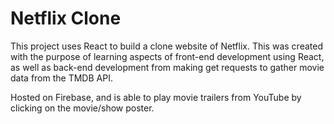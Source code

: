 # Netflix Clone

This project uses React to build a clone website of Netflix. This was created with the purpose of learning aspects of front-end development using React, as well as back-end development from making get requests to gather movie data from the TMDB API.

Hosted on Firebase, and is able to play movie trailers from YouTube by clicking on the movie/show poster.
